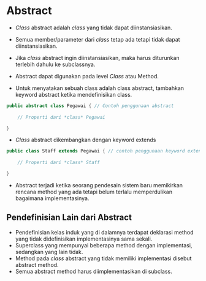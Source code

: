 # Abstract

- *Class* abstract adalah *class* yang tidak dapat diinstansiasikan.

- Semua member/parameter dari *class* tetap ada tetapi tidak dapat diinstansiasikan.

- Jika *class* abstract ingin diinstansiasikan, maka harus diturunkan terlebih dahulu ke subclassnya.

- Abstract dapat digunakan pada level *Class* atau Method.

- Untuk menyatakan sebuah class adalah class abstract, tambahkan keyword abstract ketika mendefinisikan class.
```java
public abstract class Pegawai { // Contoh penggunaan abstract
    
    // Properti dari *class* Pegawai

}
```
- *Class* abstract dikembangkan dengan keyword extends
```java
public class Staff extends Pegawai { // contoh penggunaan keyword extends
    
    // Properti dari *class* Staff

} 
```

- Abstract terjadi ketika seorang pendesain sistem baru memikirkan rencana method yang ada tetapi belum terlalu memperdulikan bagaimana implementasinya.


## Pendefinisian Lain dari Abstract

- Pendefinisian kelas induk yang di dalamnya terdapat deklarasi method yang tidak didefinisikan implementasinya sama sekali.
- Superclass yang mempunyai beberapa method dengan implementasi, sedangkan yang lain tidak.
- Method pada *class* abstract yang tidak memiliki implementasi disebut abstract method.
- Semua abstract method harus diimplementasikan di subclass.